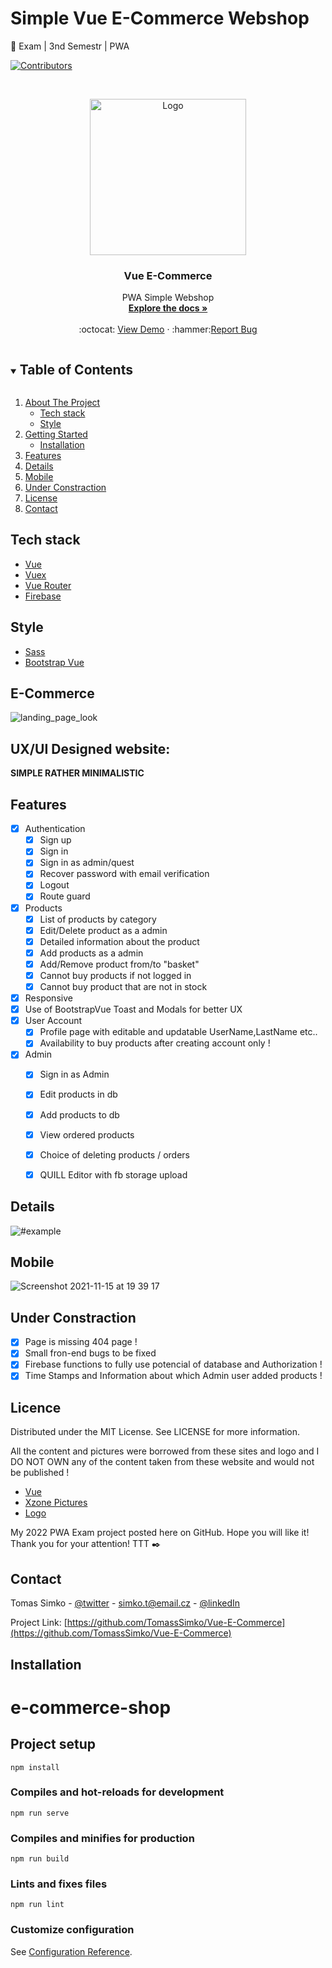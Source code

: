 
<!-- PROJECT SHIELDS -->
<!--
*** I'm using markdown "reference style" links for readability.
*** Reference links are enclosed in brackets [ ] instead of parentheses ( ).
*** See the bottom of this document for the declaration of the reference variables
*** for contributors-url, forks-url, etc. This is an optional, concise syntax you may use.
*** https://www.markdownguide.org/basic-syntax/#reference-style-links
-->
# Simple Vue E-Commerce Webshop
:school_satchel: Exam | 3nd Semestr | PWA 

[![Contributors][contributors-shield]][contributors-url]


<!-- PROJECT LOGO -->
<br />
<p align="center">
  <a href="https://github.com/TomassSimko/Vesterhavsgruppen-Project">
    <img src="https://user-images.githubusercontent.com/72190589/141831540-ad88ff66-6e3b-4e66-8d68-85b8a9809f7c.png" alt="Logo" width="250">
  </a>

  <h3 align="center">Vue E-Commerce </h3>
  

  <p align="center">
    PWA Simple Webshop
    <br />
    <a href="https://github.com/TomassSimko/Vue-E-Commerce"><strong>Explore the docs »</strong></a>
    <br />
    <br />
    :octocat: <a href="https://vue-e-commerce-e01af.web.app/">View Demo</a>
    ·
    :hammer:<a href="https://github.com/TomassSimko/Vue-E-Commerce/issues">Report Bug</a>
    
    
  </p>
</p>




<!-- TABLE OF CONTENTS -->
<details open="open">
  <summary><h2 style="display: inline-block">Table of Contents</h2></summary>
  <ol>
    <li>
      <a href="#">About The Project</a>
      <ul>
        <li><a href="#tech-stack">Tech stack</a></li>
        <li><a href="#style">Style</a></li>
      </ul>
    </li>
    <li>
      <a href="#e-commerce">Getting Started</a>
      <ul>
        <li><a href="#installation">Installation</a></li>
      </ul>
    </li>
    <li><a href="#features">Features</a></li>
    <li><a href="#details">Details</a></li>
    <li><a href="#mobile">Mobile</a></li>
    <li><a href="#under-constraction">Under Constraction</a></li>
    <li><a href="#licence">License</a></li>
    <li><a href="#contact">Contact</a></li>
  </ol>
</details>


## Tech stack 
* [Vue](https://github.com/vuejs/vue)
* [Vuex](https://github.com/vuejs/vuex)
* [Vue Router](https://github.com/vuejs/vue-router)
* [Firebase](https://firebase.google.com)


## Style

* [Sass](https://github.com/sass/sass)
* [Bootstrap Vue](https://github.com/bootstrap-vue/bootstrap-vue)


<!-- ABOUT THE PROJECT -->
## E-Commerce

![landing_page_look](https://user-images.githubusercontent.com/72190589/141835554-e102d436-fca4-4709-be5c-365e49505ba4.png)

## UX/UI Designed website:
**SIMPLE RATHER MINIMALISTIC**


## Features
- [x] Authentication
  - [x] Sign up
  - [x] Sign in
  - [x] Sign in as admin/quest
  - [x] Recover password with email verification
  - [x] Logout
  - [x] Route guard
- [x] Products
  - [x] List of products by category
  - [x] Edit/Delete product as a admin 
  - [x] Detailed information about the product
  - [x] Add products as a admin
  - [x] Add/Remove product from/to "basket"
  - [x] Cannot buy products if not logged in 
  - [x] Cannot buy product that are not in stock
- [x] Responsive
- [x] Use of BootstrapVue Toast and Modals for better UX
- [x] User Account
  - [x] Profile page with editable and updatable UserName,LastName etc..
  - [x] Availability to buy products after creating account only !
- [x] Admin 
  - [x] Sign in as Admin 
  - [x] Edit products in db
  - [x] Add products to db
  - [x] View ordered products
  - [x] Choice of deleting products / orders
  - [x] QUILL Editor with fb storage upload 


<!-- GETTING STARTED -->



## Details 


![#example](https://user-images.githubusercontent.com/72190589/141836083-762c12e2-a9ab-4570-9a63-b85e72be6956.png)

## Mobile 

![Screenshot 2021-11-15 at 19 39 17](https://user-images.githubusercontent.com/72190589/141840569-0c1dfd0a-1021-42eb-be39-56dd92f4cdf2.png)

## Under Constraction

- [x] Page is missing 404 page !
- [x] Small fron-end bugs to be fixed 
- [x] Firebase functions to fully use potencial of database and Authorization ! 
- [x] Time Stamps and Information about which Admin user added products ! 
## Licence 

Distributed under the MIT License. See LICENSE for more information.

All the content and pictures were borrowed from these sites
and logo and I DO NOT OWN any of the content taken from these website and would not  be published !
* [Vue](https://github.com/vuejs/vue)
* [Xzone Pictures](https://www.xzone.cz/)
* [Logo](https://www.seekpng.com/ipng/u2q8w7r5r5o0u2e6_11917-gamestop-logo-old-game-uk-logo-png/)

My 2022 PWA Exam project posted here on GitHub.
Hope you will like it!
Thank you for your attention!
TTT :black_nib:
## Contact

Tomas Simko - [@twitter](https://twitter.com/TomasSimko_) - simko.t@email.cz - [@linkedIn](https://www.linkedin.com/in/tomas-simko/)

Project Link: [https://github.com/TomassSimko/Vue-E-Commerce](https://github.com/TomassSimko/Vue-E-Commerce)



<!-- MARKDOWN LINKS & IMAGES -->
<!-- https://www.markdownguide.org/basic-syntax/#reference-style-links -->
[contributors-shield]: https://img.shields.io/github/contributors/github_username/repo.svg?style=for-the-badge
[contributors-url]: https://github.com/TomassSimko/Vesterhavsgruppen-Project/graphs/contributors


## Installation

# e-commerce-shop

## Project setup
```
npm install
```

### Compiles and hot-reloads for development
```
npm run serve
```

### Compiles and minifies for production
```
npm run build
```

### Lints and fixes files
```
npm run lint
```

### Customize configuration
See [Configuration Reference](https://cli.vuejs.org/config/).

